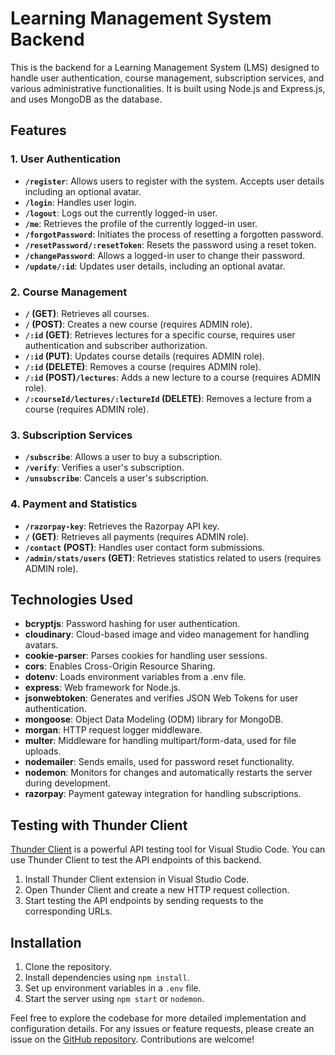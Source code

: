 
# Learning Management System Backend

This is the backend for a Learning Management System (LMS) designed to handle user authentication, course management, subscription services, and various administrative functionalities. It is built using Node.js and Express.js, and uses MongoDB as the database.

## Features

### 1. User Authentication

- **`/register`**: Allows users to register with the system. Accepts user details including an optional avatar.
- **`/login`**: Handles user login.
- **`/logout`**: Logs out the currently logged-in user.
- **`/me`**: Retrieves the profile of the currently logged-in user.
- **`/forgotPassword`**: Initiates the process of resetting a forgotten password.
- **`/resetPassword/:resetToken`**: Resets the password using a reset token.
- **`/changePassword`**: Allows a logged-in user to change their password.
- **`/update/:id`**: Updates user details, including an optional avatar.

### 2. Course Management

- **`/` (GET)**: Retrieves all courses.
- **`/` (POST)**: Creates a new course (requires ADMIN role).
- **`/:id` (GET)**: Retrieves lectures for a specific course, requires user authentication and subscriber authorization.
- **`/:id` (PUT)**: Updates course details (requires ADMIN role).
- **`/:id` (DELETE)**: Removes a course (requires ADMIN role).
- **`/:id` (POST)`/lectures`**: Adds a new lecture to a course (requires ADMIN role).
- **`/:courseId/lectures/:lectureId` (DELETE)**: Removes a lecture from a course (requires ADMIN role).

### 3. Subscription Services

- **`/subscribe`**: Allows a user to buy a subscription.
- **`/verify`**: Verifies a user's subscription.
- **`/unsubscribe`**: Cancels a user's subscription.

### 4. Payment and Statistics

- **`/razorpay-key`**: Retrieves the Razorpay API key.
- **`/` (GET)**: Retrieves all payments (requires ADMIN role).
- **`/contact` (POST)**: Handles user contact form submissions.
- **`/admin/stats/users` (GET)**: Retrieves statistics related to users (requires ADMIN role).

## Technologies Used

- **bcryptjs**: Password hashing for user authentication.
- **cloudinary**: Cloud-based image and video management for handling avatars.
- **cookie-parser**: Parses cookies for handling user sessions.
- **cors**: Enables Cross-Origin Resource Sharing.
- **dotenv**: Loads environment variables from a .env file.
- **express**: Web framework for Node.js.
- **jsonwebtoken**: Generates and verifies JSON Web Tokens for user authentication.
- **mongoose**: Object Data Modeling (ODM) library for MongoDB.
- **morgan**: HTTP request logger middleware.
- **multer**: Middleware for handling multipart/form-data, used for file uploads.
- **nodemailer**: Sends emails, used for password reset functionality.
- **nodemon**: Monitors for changes and automatically restarts the server during development.
- **razorpay**: Payment gateway integration for handling subscriptions.

## Testing with Thunder Client

[Thunder Client](https://www.thunderclient.io/) is a powerful API testing tool for Visual Studio Code. You can use Thunder Client to test the API endpoints of this backend.

1. Install Thunder Client extension in Visual Studio Code.
2. Open Thunder Client and create a new HTTP request collection.
3. Start testing the API endpoints by sending requests to the corresponding URLs.

## Installation

1. Clone the repository.
2. Install dependencies using `npm install`.
3. Set up environment variables in a `.env` file.
4. Start the server using `npm start` or `nodemon`.

Feel free to explore the codebase for more detailed implementation and configuration details. For any issues or feature requests, please create an issue on the [GitHub repository](https://github.com/SwapnilVG/Backend-Project.git). Contributions are welcome!

